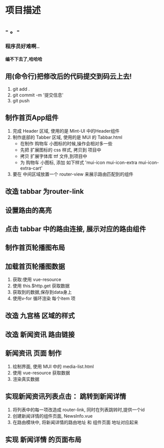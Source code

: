 # 项目描述

## - 。-

### 程序员好难啊..

#### 编不下去了,哈哈哈

## 用(命令行)把修改后的代码提交到码云上去!
1. git add .
2. git commit -m '提交信息'
3. git push

## 制作首页App组件
1. 完成 Header 区域, 使用的是 Mint-UI 中的Header组件
2. 制作底部的 Tabber 区域, 使用的是 MUI 的 Tabbar.html
   + 在制作 购物车 小图标的时候,操作会相对多一些
   + 先把 扩展图标的 css 样式, 拷贝到 项目中
   + 拷贝 扩展字体库 ttf 文件,到项目中
   + 为 购物车 小图标, 添加 如下样式 'mui-icon mui-icon-extra mui-icon-extra-cart'
3. 要在 中间区域放置一个 router-view 来展示路由匹配到的组件


## 改造 tabbar 为router-link

## 设置路由的高亮

## 点击 tabbar 中的路由连接, 展示对应的路由组件

## 制作首页轮播图布局

## 加载首页轮播图数据
1. 获取:使用 vue-resource
2. 使用 this.$http.get 获取数据
3. 获取到的数据,保存到data身上
4. 使用v-for 循环渲染 每个item 项

## 改造 九宫格 区域的样式


## 改造 新闻资讯 路由链接

## 新闻资讯 页面 制作
1. 绘制界面, 使用 MUI 中的 media-list.html
2. 使用 vue-resource 获取数据
3. 渲染真实数据


## 实现新闻资讯列表点击： 跳转到新闻详情
1. 将列表中的每一项改造成 router-link, 同时在列表跳转时,提供一个id
2. 创建新闻详情的组件页面, NewsInfo.vue
3. 在路由模块中, 将新闻详情的路由地址 和 组件页面 地址对应起来

## 实现 新闻详情 的页面布局
